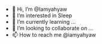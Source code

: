 - 👋 Hi, I’m @Iamyahyaw
- 👀 I’m interested in Sleep
- 🌱 I’m currently learning ...
- 💞️ I’m looking to collaborate on ...
- 📫 How to reach me @iamyahyaw

<!---
Iamyahyaw/Iamyahyaw is a ✨ special ✨ repository because its `README.md` (this file) appears on your GitHub profile.
You can click the Preview link to take a look at your changes.
--->
